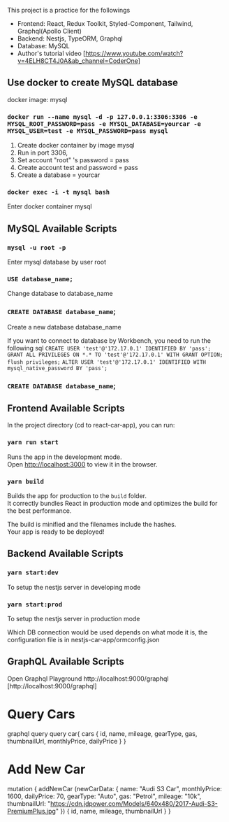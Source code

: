 This project is a practice for the followings

- Frontend: React, Redux Toolkit, Styled-Component, Tailwind, Graphql(Apollo Client)
- Backend: Nestjs, TypeORM, Graphql
- Database: MySQL
- Author's tutorial video [https://www.youtube.com/watch?v=4ELH8CT4J0A&ab_channel=CoderOne]

## Use docker to create MySQL database

docker image: mysql

### `docker run --name mysql -d -p 127.0.0.1:3306:3306 -e MYSQL_ROOT_PASSWORD=pass -e MYSQL_DATABASE=yourcar -e MYSQL_USER=test -e MYSQL_PASSWORD=pass mysql`

1. Create docker container by image mysql
2. Run in port 3306,
3. Set account "root" 's password = pass
4. Create account test and password = pass
5. Create a database = yourcar

### `docker exec -i -t mysql bash`

Enter docker container mysql

## MySQL Available Scripts

### `mysql -u root -p`

Enter mysql database by user root

### `USE database_name;`

Change database to database_name

### `CREATE DATABASE database_name`;

Create a new database database_name

If you want to connect to database by Workbench, you need to run the following sql
`CREATE USER 'test'@'172.17.0.1' IDENTIFIED BY 'pass';`
`GRANT ALL PRIVILEGES ON *.* TO 'test'@'172.17.0.1' WITH GRANT OPTION;`
`flush privileges;`
`ALTER USER 'test'@'172.17.0.1' IDENTIFIED WITH mysql_native_password BY 'pass';`

### `CREATE DATABASE database_name`;

## Frontend Available Scripts

In the project directory (cd to react-car-app), you can run:

### `yarn run start`

Runs the app in the development mode.<br />
Open [http://localhost:3000](http://localhost:3000) to view it in the browser.

### `yarn build`

Builds the app for production to the `build` folder.<br />
It correctly bundles React in production mode and optimizes the build for the best performance.

The build is minified and the filenames include the hashes.<br />
Your app is ready to be deployed!

## Backend Available Scripts

### `yarn start:dev`

To setup the nestjs server in developing mode

### `yarn start:prod`

To setup the nestjs server in production mode

Which DB connection would be used depends on what mode it is, the configuration file is in
nestjs-car-app/ormconfig.json

## GraphQL Available Scripts

Open Graphql Playground
http://localhost:9000/graphql [http://localhost:9000/graphql]

# Query Cars

graphql query
query car{
cars {
id,
name,
mileage,
gearType,
gas,
thumbnailUrl,
monthlyPrice,
dailyPrice
}
}

# Add New Car

mutation {
addNewCar (newCarData: {
name: "Audi S3 Car",
monthlyPrice: 1600,
dailyPrice: 70,
gearType: "Auto",
gas: "Petrol",
mileage: "10k",
thumbnailUrl: "https://cdn.jdpower.com/Models/640x480/2017-Audi-S3-PremiumPlus.jpg"
}) {
id,
name,
mileage,
thumbnailUrl
}
}
